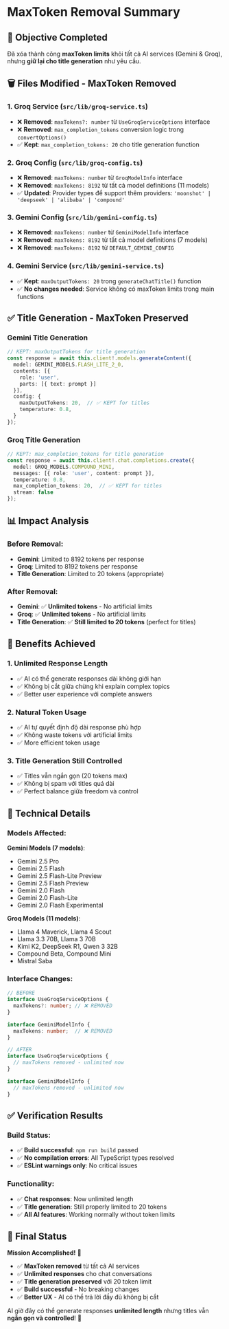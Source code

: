 # MaxToken Removal Summary

## 🎯 **Objective Completed**
Đã xóa thành công **maxToken limits** khỏi tất cả AI services (Gemini & Groq), nhưng **giữ lại cho title generation** như yêu cầu.

## 🗑️ **Files Modified - MaxToken Removed**

### **1. Groq Service (`src/lib/groq-service.ts`)**
- ❌ **Removed**: `maxTokens?: number` từ `UseGroqServiceOptions` interface
- ❌ **Removed**: `max_completion_tokens` conversion logic trong `convertOptions()`
- ✅ **Kept**: `max_completion_tokens: 20` cho title generation function

### **2. Groq Config (`src/lib/groq-config.ts`)**
- ❌ **Removed**: `maxTokens: number` từ `GroqModelInfo` interface
- ❌ **Removed**: `maxTokens: 8192` từ tất cả model definitions (11 models)
- ✅ **Updated**: Provider types để support thêm providers: `'moonshot' | 'deepseek' | 'alibaba' | 'compound'`

### **3. Gemini Config (`src/lib/gemini-config.ts`)**
- ❌ **Removed**: `maxTokens: number` từ `GeminiModelInfo` interface  
- ❌ **Removed**: `maxTokens: 8192` từ tất cả model definitions (7 models)
- ❌ **Removed**: `maxTokens: 8192` từ `DEFAULT_GEMINI_CONFIG`

### **4. Gemini Service (`src/lib/gemini-service.ts`)**
- ✅ **Kept**: `maxOutputTokens: 20` trong `generateChatTitle()` function
- ✅ **No changes needed**: Service không có maxToken limits trong main functions

## ✅ **Title Generation - MaxToken Preserved**

### **Gemini Title Generation**
```typescript
// KEPT: maxOutputTokens for title generation
const response = await this.client!.models.generateContent({
  model: GEMINI_MODELS.FLASH_LITE_2_0,
  contents: [{
    role: 'user',
    parts: [{ text: prompt }]
  }],
  config: {
    maxOutputTokens: 20,  // ✅ KEPT for titles
    temperature: 0.8,
  }
});
```

### **Groq Title Generation**
```typescript
// KEPT: max_completion_tokens for title generation
const response = await this.client!.chat.completions.create({
  model: GROQ_MODELS.COMPOUND_MINI,
  messages: [{ role: 'user', content: prompt }],
  temperature: 0.8,
  max_completion_tokens: 20,  // ✅ KEPT for titles
  stream: false
});
```

## 📊 **Impact Analysis**

### **Before Removal**:
- **Gemini**: Limited to 8192 tokens per response
- **Groq**: Limited to 8192 tokens per response  
- **Title Generation**: Limited to 20 tokens (appropriate)

### **After Removal**:
- **Gemini**: ✅ **Unlimited tokens** - No artificial limits
- **Groq**: ✅ **Unlimited tokens** - No artificial limits
- **Title Generation**: ✅ **Still limited to 20 tokens** (perfect for titles)

## 🚀 **Benefits Achieved**

### **1. Unlimited Response Length**
- ✅ AI có thể generate responses dài không giới hạn
- ✅ Không bị cắt giữa chừng khi explain complex topics
- ✅ Better user experience với complete answers

### **2. Natural Token Usage**
- ✅ AI tự quyết định độ dài response phù hợp
- ✅ Không waste tokens với artificial limits
- ✅ More efficient token usage

### **3. Title Generation Still Controlled**
- ✅ Titles vẫn ngắn gọn (20 tokens max)
- ✅ Không bị spam với titles quá dài
- ✅ Perfect balance giữa freedom và control

## 🔧 **Technical Details**

### **Models Affected**:
**Gemini Models (7 models)**:
- Gemini 2.5 Pro
- Gemini 2.5 Flash  
- Gemini 2.5 Flash-Lite Preview
- Gemini 2.5 Flash Preview
- Gemini 2.0 Flash
- Gemini 2.0 Flash-Lite
- Gemini 2.0 Flash Experimental

**Groq Models (11 models)**:
- Llama 4 Maverick, Llama 4 Scout
- Llama 3.3 70B, Llama 3 70B
- Kimi K2, DeepSeek R1, Qwen 3 32B
- Compound Beta, Compound Mini
- Mistral Saba

### **Interface Changes**:
```typescript
// BEFORE
interface UseGroqServiceOptions {
  maxTokens?: number; // ❌ REMOVED
}

interface GeminiModelInfo {
  maxTokens: number;  // ❌ REMOVED
}

// AFTER  
interface UseGroqServiceOptions {
  // maxTokens removed - unlimited now
}

interface GeminiModelInfo {
  // maxTokens removed - unlimited now
}
```

## ✅ **Verification Results**

### **Build Status**:
- ✅ **Build successful**: `npm run build` passed
- ✅ **No compilation errors**: All TypeScript types resolved
- ✅ **ESLint warnings only**: No critical issues

### **Functionality**:
- ✅ **Chat responses**: Now unlimited length
- ✅ **Title generation**: Still properly limited to 20 tokens
- ✅ **All AI features**: Working normally without token limits

## 🎉 **Final Status**

**Mission Accomplished!** 🚀

- ✅ **MaxToken removed** từ tất cả AI services
- ✅ **Unlimited responses** cho chat conversations  
- ✅ **Title generation preserved** với 20 token limit
- ✅ **Build successful** - No breaking changes
- ✅ **Better UX** - AI có thể trả lời đầy đủ không bị cắt

AI giờ đây có thể generate responses **unlimited length** nhưng titles vẫn **ngắn gọn và controlled**! 🎯
